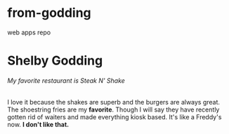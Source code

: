 # from-godding
web apps repo
# Shelby Godding
###### My favorite restaurant is Steak N' Shake

I love it because the shakes are superb and the burgers are always great. The shoestring fries are my **favorite**. Though I will say they have recently gotten rid of waiters and made everything kiosk based. It's like a Freddy's now. **I don't like that.**